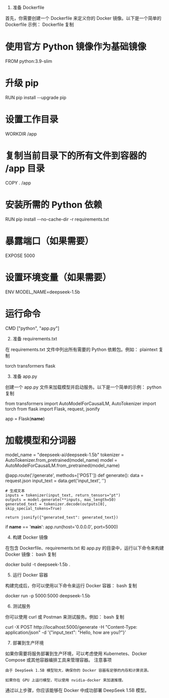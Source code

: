 1. 准备 Dockerfile

首先，你需要创建一个 Dockerfile 来定义你的 Docker 镜像。以下是一个简单的 Dockerfile 示例：
Dockerfile
复制

# 使用官方 Python 镜像作为基础镜像
FROM python:3.9-slim

# 升级 pip
RUN pip install --upgrade pip

# 设置工作目录
WORKDIR /app

# 复制当前目录下的所有文件到容器的 /app 目录
COPY . /app

# 安装所需的 Python 依赖
RUN pip install --no-cache-dir -r requirements.txt

# 暴露端口（如果需要）
EXPOSE 5000

# 设置环境变量（如果需要）
ENV MODEL_NAME=deepseek-1.5b

# 运行命令
CMD ["python", "app.py"]

2. 准备 requirements.txt

在 requirements.txt 文件中列出所有需要的 Python 依赖包。例如：
plaintext
复制

torch
transformers
flask

3. 准备 app.py

创建一个 app.py 文件来加载模型并启动服务。以下是一个简单的示例：
python
复制

from transformers import AutoModelForCausalLM, AutoTokenizer
import torch
from flask import Flask, request, jsonify

app = Flask(__name__)

# 加载模型和分词器
model_name = "deepseek-ai/deepseek-1.5b"
tokenizer = AutoTokenizer.from_pretrained(model_name)
model = AutoModelForCausalLM.from_pretrained(model_name)

@app.route('/generate', methods=['POST'])
def generate():
    data = request.json
    input_text = data.get('input_text', '')
    
    # 生成文本
    inputs = tokenizer(input_text, return_tensors="pt")
    outputs = model.generate(**inputs, max_length=50)
    generated_text = tokenizer.decode(outputs[0], skip_special_tokens=True)
    
    return jsonify({"generated_text": generated_text})

if __name__ == '__main__':
    app.run(host='0.0.0.0', port=5000)

4. 构建 Docker 镜像

在包含 Dockerfile、requirements.txt 和 app.py 的目录中，运行以下命令来构建 Docker 镜像：
bash
复制

docker build -t deepseek-1.5b .

5. 运行 Docker 容器

构建完成后，你可以使用以下命令来运行 Docker 容器：
bash
复制

docker run -p 5000:5000 deepseek-1.5b

6. 测试服务

你可以使用 curl 或 Postman 来测试服务。例如：
bash
复制

curl -X POST http://localhost:5000/generate -H "Content-Type: application/json" -d '{"input_text": "Hello, how are you?"}'

7. 部署到生产环境

如果你需要将服务部署到生产环境，可以考虑使用 Kubernetes、Docker Compose 或其他容器编排工具来管理容器。
注意事项

    由于 DeepSeek 1.5B 模型较大，确保你的 Docker 容器有足够的内存和计算资源。

    如果你在 GPU 上运行模型，可以使用 nvidia-docker 来加速推理。

通过以上步骤，你应该能够在 Docker 中成功部署 DeepSeek 1.5B 模型。